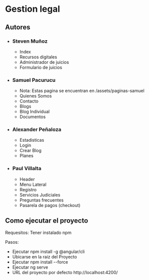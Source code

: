 # Gestion legal

## Autores
- ### Steven Muñoz 
    - Index
    - Recursos digitales 
    - Administrador de juicios
    - Formulario de juicios
- ### Samuel Pacurucu
    - Nota: Estas pagina se encuentran en /assets/paginas-samuel
    - Quienes Somos
    - Contacto
    - Blogs
    - Blog Individual
    - Documentos
- ### Alexander Peñaloza
    - Estadisticas
    - Login
    - Crear Blog
    - Planes
- ### Paul Villalta 
    - Header
    - Menu Lateral
    - Registro
    - Servicios Judiciales
    - Preguntas frecuentes
    - Pasarela de pagos (checkout)

## Como ejecutar el proyecto
Requesitos: Tener instalado npm

Pasos:
- Ejecutar npm install -g @angular/cli
- Ubicarse en la raiz del Proyecto
- Ejecutar npm install --force
- Ejecutar ng serve
- URL del proyecto por defecto http://localhost:4200/
